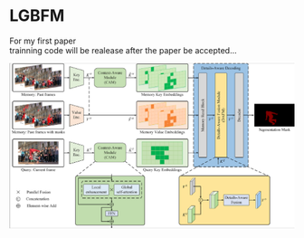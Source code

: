 # LGBFM
For my first paper  
trainning code will be realease after the paper be accepted...

 ![\pics\image-20240612134813383.png](https://github.com/csustYyh/LGBFM/blob/main/pics/image-20240612134813383.png)
